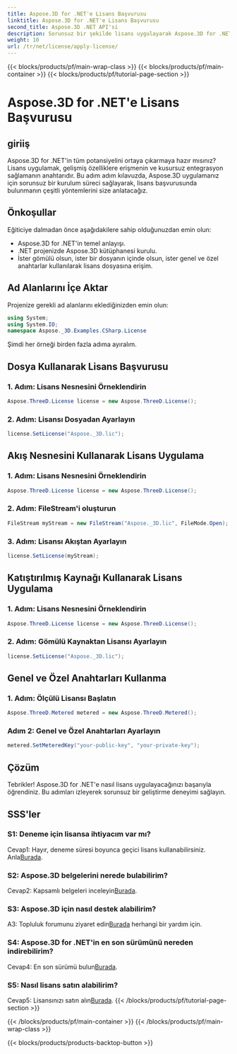 ```yaml
---
title: Aspose.3D for .NET'e Lisans Başvurusu
linktitle: Aspose.3D for .NET'e Lisans Başvurusu
second_title: Aspose.3D .NET API'si
description: Sorunsuz bir şekilde lisans uygulayarak Aspose.3D for .NET'in gücünün kilidini açın. Sorunsuz bir entegrasyon deneyimi için adım adım kılavuzumuzu izleyin.
weight: 10
url: /tr/net/license/apply-license/
---
```


{{< blocks/products/pf/main-wrap-class >}}
{{< blocks/products/pf/main-container >}}
{{< blocks/products/pf/tutorial-page-section >}}

# Aspose.3D for .NET'e Lisans Başvurusu

## giriiş

Aspose.3D for .NET'in tüm potansiyelini ortaya çıkarmaya hazır mısınız? Lisans uygulamak, gelişmiş özelliklere erişmenin ve kusursuz entegrasyon sağlamanın anahtarıdır. Bu adım adım kılavuzda, Aspose.3D uygulamanız için sorunsuz bir kurulum süreci sağlayarak, lisans başvurusunda bulunmanın çeşitli yöntemlerini size anlatacağız.

## Önkoşullar

Eğiticiye dalmadan önce aşağıdakilere sahip olduğunuzdan emin olun:

- Aspose.3D for .NET'in temel anlayışı.
- .NET projenizde Aspose.3D kütüphanesi kurulu.
- İster gömülü olsun, ister bir dosyanın içinde olsun, ister genel ve özel anahtarlar kullanılarak lisans dosyasına erişim.

## Ad Alanlarını İçe Aktar

Projenize gerekli ad alanlarını eklediğinizden emin olun:

```csharp
using System;
using System.IO;
namespace Aspose._3D.Examples.CSharp.License
```

Şimdi her örneği birden fazla adıma ayıralım.

## Dosya Kullanarak Lisans Başvurusu

### 1. Adım: Lisans Nesnesini Örneklendirin

```csharp
Aspose.ThreeD.License license = new Aspose.ThreeD.License();
```

### 2. Adım: Lisansı Dosyadan Ayarlayın

```csharp
license.SetLicense("Aspose._3D.lic");
```

## Akış Nesnesini Kullanarak Lisans Uygulama

### 1. Adım: Lisans Nesnesini Örneklendirin

```csharp
Aspose.ThreeD.License license = new Aspose.ThreeD.License();
```

### 2. Adım: FileStream'i oluşturun

```csharp
FileStream myStream = new FileStream("Aspose._3D.lic", FileMode.Open);
```

### 3. Adım: Lisansı Akıştan Ayarlayın

```csharp
license.SetLicense(myStream);
```

## Katıştırılmış Kaynağı Kullanarak Lisans Uygulama

### 1. Adım: Lisans Nesnesini Örneklendirin

```csharp
Aspose.ThreeD.License license = new Aspose.ThreeD.License();
```

### 2. Adım: Gömülü Kaynaktan Lisansı Ayarlayın

```csharp
license.SetLicense("Aspose._3D.lic");
```

## Genel ve Özel Anahtarları Kullanma

### 1. Adım: Ölçülü Lisansı Başlatın

```csharp
Aspose.ThreeD.Metered metered = new Aspose.ThreeD.Metered();
```

### Adım 2: Genel ve Özel Anahtarları Ayarlayın

```csharp
metered.SetMeteredKey("your-public-key", "your-private-key");
```

## Çözüm

Tebrikler! Aspose.3D for .NET'e nasıl lisans uygulayacağınızı başarıyla öğrendiniz. Bu adımları izleyerek sorunsuz bir geliştirme deneyimi sağlayın.

## SSS'ler

### S1: Deneme için lisansa ihtiyacım var mı?

 Cevap1: Hayır, deneme süresi boyunca geçici lisans kullanabilirsiniz. Anla[Burada](https://purchase.aspose.com/temporary-license/).

### S2: Aspose.3D belgelerini nerede bulabilirim?

 Cevap2: Kapsamlı belgeleri inceleyin[Burada](https://reference.aspose.com/3d/net/).

### S3: Aspose.3D için nasıl destek alabilirim?

 A3: Topluluk forumunu ziyaret edin[Burada](https://forum.aspose.com/c/3d/18) herhangi bir yardım için.

### S4: Aspose.3D for .NET'in en son sürümünü nereden indirebilirim?

 Cevap4: En son sürümü bulun[Burada](https://releases.aspose.com/3d/net/).

### S5: Nasıl lisans satın alabilirim?

 Cevap5: Lisansınızı satın alın[Burada](https://purchase.aspose.com/buy).
{{< /blocks/products/pf/tutorial-page-section >}}

{{< /blocks/products/pf/main-container >}}
{{< /blocks/products/pf/main-wrap-class >}}

{{< blocks/products/products-backtop-button >}}
